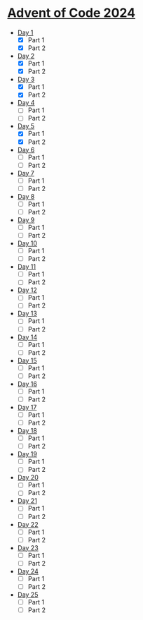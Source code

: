 # [Advent of Code 2024](https://adventofcode.com/2024)

- [Day 1](https://adventofcode.com/2024/day/1)
  - [x] Part 1
  - [x] Part 2
- [Day 2](https://adventofcode.com/2024/day/2)
  - [x] Part 1
  - [x] Part 2
- [Day 3](https://adventofcode.com/2024/day/3)
  - [x] Part 1
  - [x] Part 2
- [Day 4](https://adventofcode.com/2024/day/4)
  - [ ] Part 1
  - [ ] Part 2
- [Day 5](https://adventofcode.com/2024/day/5)
  - [x] Part 1
  - [x] Part 2
- [Day 6](https://adventofcode.com/2024/day/6)
  - [ ] Part 1
  - [ ] Part 2
- [Day 7](https://adventofcode.com/2024/day/7)
  - [ ] Part 1
  - [ ] Part 2
- [Day 8](https://adventofcode.com/2024/day/8)
  - [ ] Part 1
  - [ ] Part 2
- [Day 9](https://adventofcode.com/2024/day/9)
  - [ ] Part 1
  - [ ] Part 2
- [Day 10](https://adventofcode.com/2024/day/10)
  - [ ] Part 1
  - [ ] Part 2
- [Day 11](https://adventofcode.com/2024/day/11)
  - [ ] Part 1
  - [ ] Part 2
- [Day 12](https://adventofcode.com/2024/day/12)
  - [ ] Part 1
  - [ ] Part 2
- [Day 13](https://adventofcode.com/2024/day/13)
  - [ ] Part 1
  - [ ] Part 2
- [Day 14](https://adventofcode.com/2024/day/14)
  - [ ] Part 1
  - [ ] Part 2
- [Day 15](https://adventofcode.com/2024/day/15)
  - [ ] Part 1
  - [ ] Part 2
- [Day 16](https://adventofcode.com/2024/day/16)
  - [ ] Part 1
  - [ ] Part 2
- [Day 17](https://adventofcode.com/2024/day/17)
  - [ ] Part 1
  - [ ] Part 2
- [Day 18](https://adventofcode.com/2024/day/18)
  - [ ] Part 1
  - [ ] Part 2
- [Day 19](https://adventofcode.com/2024/day/19)
  - [ ] Part 1
  - [ ] Part 2
- [Day 20](https://adventofcode.com/2024/day/20)
  - [ ] Part 1
  - [ ] Part 2
- [Day 21](https://adventofcode.com/2024/day/21)
  - [ ] Part 1
  - [ ] Part 2
- [Day 22](https://adventofcode.com/2024/day/22)
  - [ ] Part 1
  - [ ] Part 2
- [Day 23](https://adventofcode.com/2024/day/23)
  - [ ] Part 1
  - [ ] Part 2
- [Day 24](https://adventofcode.com/2024/day/24)
  - [ ] Part 1
  - [ ] Part 2
- [Day 25](https://adventofcode.com/2024/day/25)
  - [ ] Part 1
  - [ ] Part 2
